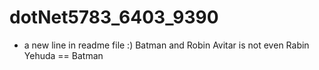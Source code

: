 # dotNet5783_6403_9390
  * a new line in readme file :)
  Batman and Robin
Avitar is not even Rabin Yehuda == Batman